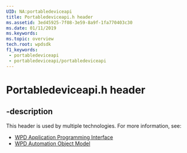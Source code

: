 ```yaml
---
UID: NA:portabledeviceapi
title: Portabledeviceapi.h header
ms.assetid: 3ed45925-7f08-3e59-8a9f-1fa770403c30
ms.date: 01/11/2019
ms.keywords: 
ms.topic: overview
tech.root: wpdsdk
f1_keywords:
 - portabledeviceapi
 - portabledeviceapi/portabledeviceapi
---
```


# Portabledeviceapi.h header


## -description

This header is used by multiple technologies. For more information, see:

- [WPD Application Programming Interface](../_wpdsdk/index.md)
- [WPD Automation Object Model](../_wpdauto/index.md)

